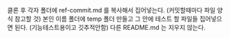 클론 후 각자 폴더에 ref-commit.md 를 복사해서 집어넣는다. (커밋할때마다 파일 양식 참고할 것)
본인 이름 폴더에 temp 폴더 만들고 그 안에 테스트 할 파일들 집어넣으면 된다. (기능테스트용이고 깃추적안함)
다른 README.md 는 지우지 않는다.
